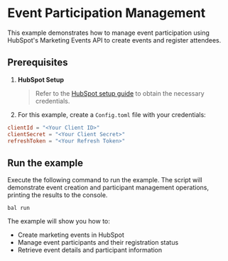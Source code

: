 # Event Participation Management

This example demonstrates how to manage event participation using HubSpot's Marketing Events API to create events and register attendees.

## Prerequisites

1. **HubSpot Setup**
   > Refer to the [HubSpot setup guide](https://central.ballerina.io/ballerinax/hubspot.marketing.events/latest#setup-guide) to obtain the necessary credentials.

2. For this example, create a `Config.toml` file with your credentials:

```toml
clientId = "<Your Client ID>"
clientSecret = "<Your Client Secret>"
refreshToken = "<Your Refresh Token>"
```

## Run the example

Execute the following command to run the example. The script will demonstrate event creation and participant management operations, printing the results to the console.

```shell
bal run
```

The example will show you how to:
- Create marketing events in HubSpot
- Manage event participants and their registration status
- Retrieve event details and participant information